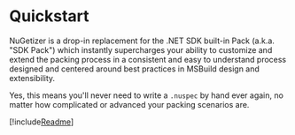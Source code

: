 # Quickstart

NuGetizer is a drop-in replacement for the .NET SDK built-in Pack (a.k.a. "SDK Pack") 
which instantly supercharges your ability to customize and extend the packing process 
in a consistent and easy to understand process designed and centered around best 
practices in MSBuild design and extensibility.

Yes, this means you'll never need to write a `.nuspec` by hand ever again, no matter 
how complicated or advanced your packing scenarios are.


[!include[Readme](../readme.md)]